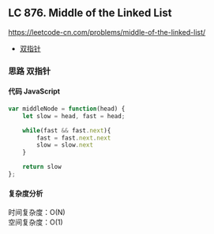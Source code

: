 ## LC 876. Middle of the Linked List

https://leetcode-cn.com/problems/middle-of-the-linked-list/

- [双指针](#思路-双指针)

### 思路 双指针

#### 代码 JavaScript

```JavaScript
var middleNode = function(head) {
    let slow = head, fast = head;

    while(fast && fast.next){
        fast = fast.next.next
        slow = slow.next
    }

    return slow
};

```

#### 复杂度分析

时间复杂度：O(N) </br>
空间复杂度：O(1)
